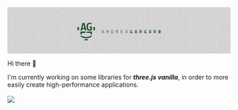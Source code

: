 <img align="center" src="banner.png" />

Hi there 👋

I'm currently working on some libraries for ***three.js vanilla***, in order to more easily create high-performance applications.

<a href="https://github.com/anuraghazra/github-readme-stats">
  <img align="center" src="https://github-readme-stats.vercel.app/api?username=agargaro&count_private=true&show_icons=true&include_all_commits=true&hide_border=true&hide_title=true" />
</a>
